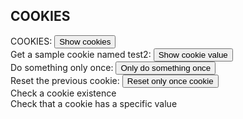 ## COOKIES

<script> 
  document.cookie = "session=test GDPR"; 
  document.cookie = "favorite_task=collect Data"; 
  document.cookie = "username=Diana C";
  document.cookie = "browser=chrome";
  document.cookie = "browser=chrome";
  document.cookie = "expires=Fri, 11 Dec 2030 14:00:00 UTC";
  function alertCookie() { alert(document.cookie); } 
  
  
  
  document.cookie = "test1=Hello";
  document.cookie = "test2=World";

  const cookieValue = document.cookie
    .split('; ')
    .find(row => row.startsWith('test2='))
    .split('=')[1];

  function alertCookieValue() {
    alert(cookieValue);
  }


function doOnce() {
  if (!document.cookie.split('; ').find(row => row.startsWith('doSomethingOnlyOnce'))) {
    alert("Do something here!");
    document.cookie = "doSomethingOnlyOnce=true; expires=Fri, 31 Dec 2021 23:59:59 GMT";
  }
}


function resetOnce() {
  document.cookie = "doSomethingOnlyOnce=; expires=Thu, 01 Jan 1970 00:00:00 GMT";
}


//ES5

if (document.cookie.split(';').some(function(item) {
    return item.trim().indexOf('reader=') == 0
})) {
    console.log('The cookie "reader" exists (ES5)')
}

//ES2016

if (document.cookie.split(';').some((item) => item.trim().startsWith('reader='))) {
    console.log('The cookie "reader" exists (ES6)')
}



//ES5

if (document.cookie.split(';').some(function(item) {
    return item.indexOf('reader=1') >= 0
})) {
    console.log('The cookie "reader" has "1" for value')
}

//ES2016

if (document.cookie.split(';').some((item) => item.includes('reader=1'))) {
    console.log('The cookie "reader" has "1" for value')
}


</script>

<body> 
  COOKIES: <button background-color: #f44336 onclick="alertCookie()">Show cookies</button> 
<br>
  Get a sample cookie named test2: <button onclick="alertCookieValue()">Show cookie value</button>
<br>
  Do something only once: <button onclick="doOnce()">Only do something once</button>
<br>
  Reset the previous cookie: <button onclick="resetOnce()">Reset only once cookie</button>
<br>
   Check a cookie existence
 <br>
  Check that a cookie has a specific value
</body>
